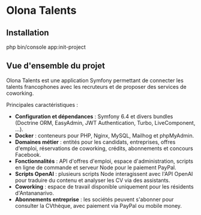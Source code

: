 # Olona Talents

## Installation
php bin/console app:init-project

## Vue d'ensemble du projet

Olona Talents est une application Symfony permettant de connecter les talents francophones avec les recruteurs et de proposer des services de coworking.

Principales caractéristiques :

- **Configuration et dépendances** : Symfony 6.4 et divers bundles (Doctrine ORM, EasyAdmin, JWT Authentication, Turbo, LiveComponent, ...).
- **Docker** : conteneurs pour PHP, Nginx, MySQL, Mailhog et phpMyAdmin.
- **Domaines métier** : entités pour les candidats, entreprises, offres d'emploi, réservations de coworking, crédits, abonnements et concours Facebook.
- **Fonctionnalités** : API d'offres d'emploi, espace d'administration, scripts en ligne de commande et serveur Node pour le paiement PayPal.
- **Scripts OpenAI** : plusieurs scripts Node interagissent avec l'API OpenAI pour traduire du contenu et analyser les CV via des assistants.
- **Coworking** : espace de travail disponible uniquement pour les résidents d'Antananarivo.
- **Abonnements entreprise** : les sociétés peuvent s'abonner pour consulter la CVthèque, avec paiement via PayPal ou mobile money.

